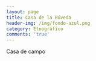```yaml
---
layout: page
title: Casa de la Bóveda
header-img: /img/fondo-azul.png
category: Etnográfico
comments: 'true'
---
```



Casa de campo
